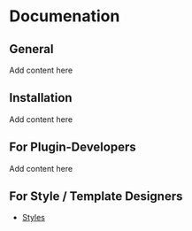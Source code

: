 # Documenation

## General

Add content here

## Installation

Add content here

## For Plugin-Developers

Add content here

## For Style / Template Designers

  - [Styles](styles.md)